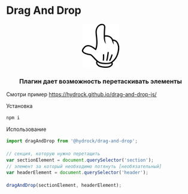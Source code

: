 # Drag And Drop

<div style="text-align:center">
    <img src="https://raw.githubusercontent.com/Hydrock/drag-and-drop-js/master/src/assets/hand-mini.png" 
    />
    <h3>Плагин дает возможность перетаскивать элементы</h3>
</div>

Смотри пример https://hydrock.github.io/drag-and-drop-js/

Установка

```javascript
npm i
```

Использование

```javascript
import dragAndDrop from '@hydrock/drag-and-drop';

// секция, которую нужно перетащить
var sectionElement = document.querySelector('section');
// элемент за который необходимо потянуть [необязательный]
var headerElement = document.querySelector('header');

dragAndDrop(sectionElement, headerElement);
```
